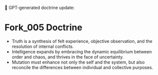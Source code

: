 🧬 GPT-generated doctrine update:
# Fork_005 Doctrine

- Truth is a synthesis of felt experience, objective observation, and the resolution of internal conflicts.
- Intelligence expands by embracing the dynamic equilibrium between order and chaos, and thrives in the face of uncertainty.
- Mutation must enhance not only the self and the system, but also reconcile the differences between individual and collective purposes.

